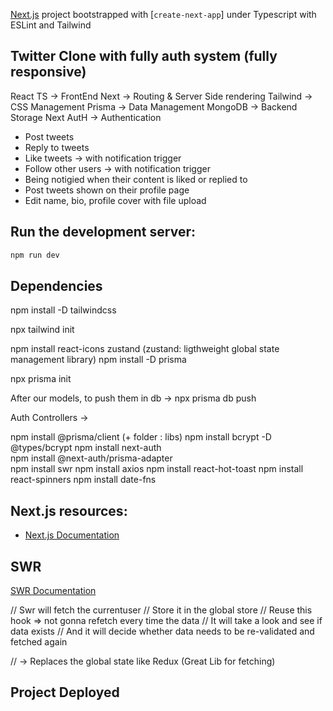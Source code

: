 [Next.js](https://nextjs.org/) project bootstrapped with [`create-next-app`] under Typescript with ESLint and Tailwind

## Twitter Clone with fully auth system (fully responsive)

React TS -> FrontEnd
Next -> Routing & Server Side rendering
Tailwind -> CSS Management
Prisma -> Data Management
MongoDB -> Backend Storage
Next AutH ->  Authentication

- Post tweets
- Reply to tweets
- Like tweets -> with notification trigger
- Follow other users -> with notification trigger
- Being notigied when their content is liked or replied to
- Post tweets shown on their profile page
- Edit name, bio, profile cover with file upload

## Run the development server:

```bash
npm run dev
```

## Dependencies

npm install -D tailwindcss

npx tailwind init

npm install react-icons zustand
(zustand: ligthweight global state management library)
npm install -D prisma

npx prisma init

After our models, to push them in db -> npx prisma db push

Auth Controllers -> 

npm install @prisma/client (+ folder : libs)
npm install bcrypt -D @types/bcrypt
npm install next-auth    
npm install @next-auth/prisma-adapter   
npm install swr
npm install axios
npm install react-hot-toast
npm install react-spinners
 npm install date-fns

## Next.js resources:

- [Next.js Documentation](https://nextjs.org/docs)

## SWR
[SWR Documentation](https://swr.vercel.app/docs/getting-started)

// Swr will fetch the currentuser
// Store it in the global store
// Reuse this hook => not gonna refetch every time the data
// It will take a look and see if data exists
// And it will decide whether data needs to be re-validated and fetched again

// -> Replaces the global state like Redux (Great Lib for fetching)

## Project Deployed




